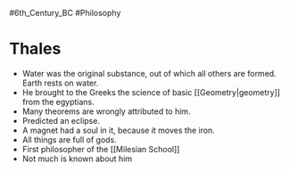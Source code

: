 #6th_Century_BC
#Philosophy
# Thales

* Water was the original substance, out of which all others are formed. Earth rests on water.
* He brought to the Greeks the science of basic [[Geometry|geometry]] from the egyptians.
* Many theorems are wrongly attributed to him.
* Predicted an eclipse.
* A magnet had a soul in it, because it moves the iron. 
* All things are full of gods.
* First philosopher of the [[Milesian School]]
* Not much is known about him